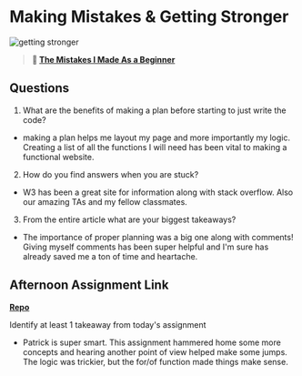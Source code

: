 # Making Mistakes & Getting Stronger

![getting stronger](https://bcw.blob.core.windows.net/public/img/lesson-images/js-bootcamp-logo.jpg)

> **📖 [The Mistakes I Made As a Beginner](https://codeworksacademy.com/fs-student-guide/resources/wk2/06-Coding-Mistakes)**

## Questions

1. What are the benefits of making a plan before starting to just write the code?

- making a plan helps me layout my page and more importantly my logic. Creating a list of all the functions I will need has been vital to making a functional website.

2. How do you find answers when you are stuck?

- W3 has been a great site for information along with stack overflow. Also our amazing TAs and my fellow classmates.

3. From the entire article what are your biggest takeaways?

- The importance of proper planning was a big one along with comments! Giving myself comments has been super helpful and I'm sure has already saved me a ton of time and heartache.

## Afternoon Assignment Link

**[Repo](https://github.com/CoelAllen/boss-fight)**

Identify at least 1 takeaway from today's assignment

- Patrick is super smart. This assignment hammered home some more concepts and hearing another point of view helped make some jumps. The logic was trickier, but the for/of function made things make sense.
